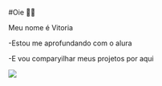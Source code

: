 #Oie 🫶🏻

Meu nome é Vitoria 

-Estou me aprofundando com o alura

-E vou comparyilhar meus projetos por aqui 

![](![image](https://github.com/user-attachments/assets/bc949c36-f282-4373-9b2a-6f71998ca505)
)
